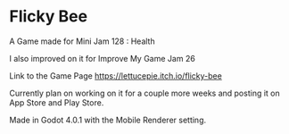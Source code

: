 # Flicky Bee


A Game made for Mini Jam 128 : Health

I also improved on it for Improve My Game Jam 26


Link to the Game Page
https://lettucepie.itch.io/flicky-bee


Currently plan on working on it for a couple more weeks and posting it on App Store and Play Store.


Made in Godot 4.0.1 with the Mobile Renderer setting.
